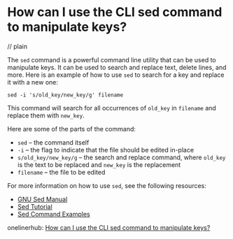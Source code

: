 # How can I use the CLI sed command to manipulate keys?
// plain

The `sed` command is a powerful command line utility that can be used to manipulate keys. It can be used to search and replace text, delete lines, and more. Here is an example of how to use `sed` to search for a key and replace it with a new one:

```
sed -i 's/old_key/new_key/g' filename
```

This command will search for all occurrences of `old_key` in `filename` and replace them with `new_key`.

Here are some of the parts of the command:

* `sed` – the command itself
* `-i` – the flag to indicate that the file should be edited in-place
* `s/old_key/new_key/g` – the search and replace command, where `old_key` is the text to be replaced and `new_key` is the replacement
* `filename` – the file to be edited

For more information on how to use `sed`, see the following resources:

* [GNU Sed Manual](https://www.gnu.org/software/sed/manual/sed.html)
* [Sed Tutorial](https://www.grymoire.com/Unix/Sed.html)
* [Sed Command Examples](https://www.cyberciti.biz/faq/sed-command-examples/)

onelinerhub: [How can I use the CLI sed command to manipulate keys?](https://onelinerhub.com/cli-sed/how-can-i-use-the-cli-sed-command-to-manipulate-keys)